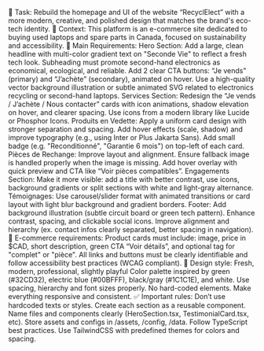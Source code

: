 🔧 Task: Rebuild the homepage and UI of the website “RecyclElect” with a more modern, creative, and polished design that matches the brand's eco-tech identity.
🧠 Context: This platform is an e-commerce site dedicated to buying used laptops and spare parts in Canada, focused on sustainability and accessibility.
📑 Main Requirements:
Hero Section:
Add a large, clean headline with multi-color gradient text on "Seconde Vie" to reflect a fresh tech look.
Subheading must promote second-hand electronics as economical, ecological, and reliable.
Add 2 clear CTA buttons: “Je vends” (primary) and “J’achète” (secondary), animated on hover.
Use a high-quality vector background illustration or subtle animated SVG related to electronics recycling or second-hand laptops.
Services Section:
Redesign the “Je vends / J’achète / Nous contacter” cards with icon animations, shadow elevation on hover, and clearer spacing.
Use icons from a modern library like Lucide or Phosphor Icons.
Produits en Vedette:
Apply a uniform card design with stronger separation and spacing.
Add hover effects (scale, shadow) and improve typography (e.g., using Inter or Plus Jakarta Sans).
Add small badge (e.g. "Reconditionné", "Garantie 6 mois") on top-left of each card.
Pièces de Rechange:
Improve layout and alignment. Ensure fallback image is handled properly when the image is missing.
Add hover overlay with quick preview and CTA like “Voir pièces compatibles”.
Engagements Section:
Make it more visible: add a title with better contrast, use icons, background gradients or split sections with white and light-gray alternance.
Témoignages:
Use carousel/slider format with animated transitions or card layout with light blur background and gradient borders.
Footer:
Add background illustration (subtle circuit board or green tech pattern).
Enhance contrast, spacing, and clickable social icons.
Improve alignment and hierarchy (ex. contact infos clearly separated, better spacing in navigation).
🛒 E-commerce requirements:
Product cards must include: image, price in $CAD, short description, green CTA “Voir détails”, and optional tag for "complet" or "pièce".
All links and buttons must be clearly identifiable and follow accessibility best practices (WCAG compliant).
🎨 Design style:
Fresh, modern, professional, slightly playful
Color palette inspired by green (#32CD32), electric blue (#00BFFF), black/gray (#1C1C1E), and white.
Use spacing, hierarchy and font sizes properly. No hard-coded elements. Make everything responsive and consistent.
✅ Important rules:
Don’t use hardcoded texts or styles.
Create each section as a reusable component.
Name files and components clearly (HeroSection.tsx, TestimonialCard.tsx, etc).
Store assets and configs in /assets, /config, /data.
Follow TypeScript best practices.
Use TailwindCSS with predefined themes for colors and spacing.